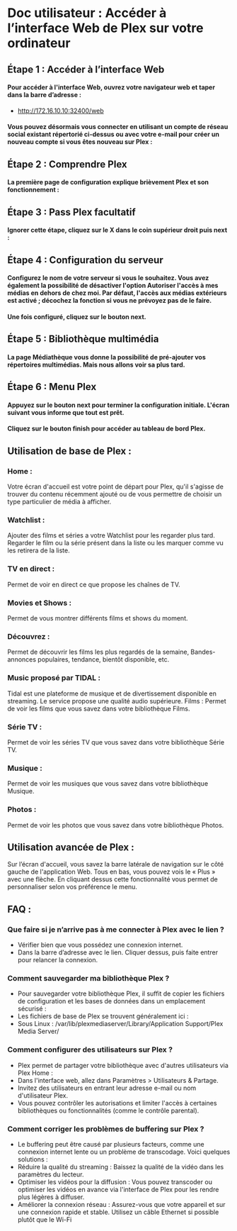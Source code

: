 # Doc utilisateur : Accéder à l’interface Web de Plex sur votre ordinateur

## Étape 1 : Accéder à l’interface Web

#### Pour accéder à l'interface Web, ouvrez votre navigateur web et taper dans la barre d’adresse :
- http://172.16.10.10:32400/web

#### Vous pouvez désormais vous connecter en utilisant un compte de réseau social existant répertorié ci-dessus ou avec votre e-mail pour créer un nouveau compte si vous êtes nouveau sur Plex :

## Étape 2 : Comprendre Plex

#### La première page de configuration explique brièvement Plex et son fonctionnement :

## Étape 3 : Pass Plex facultatif

#### Ignorer cette étape, cliquez sur le X dans le coin supérieur droit puis next :

## Étape 4 : Configuration du serveur

#### Configurez le nom de votre serveur si vous le souhaitez. Vous avez également la possibilité de désactiver l'option Autoriser l'accès à mes médias en dehors de chez moi. Par défaut, l'accès aux médias extérieurs est activé ; décochez la fonction si vous ne prévoyez pas de le faire.
#### Une fois configuré, cliquez sur le bouton next.

## Étape 5 : Bibliothèque multimédia

#### La page Médiathèque vous donne la possibilité de pré-ajouter vos répertoires multimédias. Mais nous allons voir sa plus tard.

## Étape 6 : Menu Plex

#### Appuyez sur le bouton next pour terminer la configuration initiale. L'écran suivant vous informe que tout est prêt.
#### Cliquez sur le bouton finish pour accéder au tableau de bord Plex.


## Utilisation de base de Plex :

### Home : 
Votre écran d'accueil est votre point de départ pour Plex, qu'il s'agisse de trouver du contenu récemment ajouté ou de vous permettre de choisir un type particulier de média à afficher.

### Watchlist :
Ajouter des films et séries a votre Watchlist pour les regarder plus tard. Regarder le film ou la série présent dans la liste ou les marquer comme vu les retirera de la liste. 

### TV en direct : 
Permet de voir en direct ce que propose les chaînes de TV.

### Movies et Shows :
Permet de vous montrer différents films et shows du moment.

### Découvrez :
Permet de découvrir les films les plus regardés de la semaine, Bandes-annonces populaires, tendance, bientôt disponible, etc.

### Music proposé par TIDAL :
Tidal est une plateforme de musique et de divertissement disponible en streaming. Le service propose une qualité audio supérieure.
Films :
Permet de voir les films que vous savez dans votre bibliothèque Films.

### Série TV :
Permet de voir les séries TV que vous savez dans votre bibliothèque Série TV.

### Musique :
Permet de voir les musiques que vous savez dans votre bibliothèque Musique.

### Photos :
Permet de voir les photos que vous savez dans votre bibliothèque Photos.

## Utilisation avancée de Plex :
Sur l’écran d'accueil, vous savez la barre latérale de navigation sur le côté gauche de l'application Web. Tous en bas, vous pouvez vois le « Plus » avec une flèche.
En cliquant dessus cette fonctionnalité vous permet de personnaliser selon vos préférence le menu.

## FAQ :

### Que faire si je n’arrive pas à me connecter à Plex avec le lien ?
- Vérifier bien que vous possédez une connexion internet.
- Dans la barre d’adresse avec le lien. Cliquer dessus, puis faite entrer pour relancer la connexion.

### Comment sauvegarder ma bibliothèque Plex ?
- Pour sauvegarder votre bibliothèque Plex, il suffit de copier les fichiers de configuration et les bases de données dans un emplacement sécurisé :
- Les fichiers de base de Plex se trouvent généralement ici :
- Sous Linux : /var/lib/plexmediaserver/Library/Application Support/Plex Media Server/

### Comment configurer des utilisateurs sur Plex ?
- Plex permet de partager votre bibliothèque avec d'autres utilisateurs via Plex Home :
- Dans l'interface web, allez dans Paramètres > Utilisateurs & Partage.
- Invitez des utilisateurs en entrant leur adresse e-mail ou nom d'utilisateur Plex.
- Vous pouvez contrôler les autorisations et limiter l'accès à certaines bibliothèques ou fonctionnalités (comme le contrôle parental).

### Comment corriger les problèmes de buffering sur Plex ?
- Le buffering peut être causé par plusieurs facteurs, comme une connexion internet lente ou un problème de transcodage. Voici quelques solutions :
- Réduire la qualité du streaming : Baissez la qualité de la vidéo dans les paramètres du lecteur.
- Optimiser les vidéos pour la diffusion : Vous pouvez transcoder ou optimiser les vidéos en avance via l'interface de Plex pour les rendre plus légères à diffuser.
- Améliorer la connexion réseau : Assurez-vous que votre appareil et sur une connexion rapide et stable. Utilisez un câble Ethernet si possible plutôt que le Wi-Fi


  



